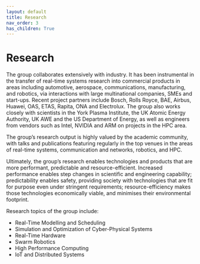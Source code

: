 ```yaml
---
layout: default
title: Research
nav_order: 3
has_children: True
---
```


# Research
The group collaborates extensively with industry. It has been instrumental in the transfer of real-time systems research into commercial products in areas including automotive, aerospace, communications, manufacturing, and robotics, via interactions with large multinational companies, SMEs and start-ups. Recent project partners include Bosch, Rolls Royce, BAE, Airbus, Huawei, OAS, ETAS, Rapita, ONA and Electrolux. The group also works closely with scientists in the York Plasma Institute, the UK Atomic Energy Authority, UK AWE and the US Department of Energy, as well as engineers from vendors such as Intel, NVIDIA and ARM on projects in the HPC area.

The group’s research output is highly valued by the academic community, with talks and publications featuring regularly in the top venues in the areas of real-time systems, communication and networks, robotics, and HPC.

Ultimately, the group’s research enables technologies and products that are more performant, predictable and resource-efficient. Increased performance enables step changes in scientific and engineering capability; predictability enables safety, providing society with technologies that are fit for purpose even under stringent requirements; resource-efficiency makes those technologies economically viable, and minimises their environmental footprint.

Research topics of the group include:
- Real-Time Modelling and Scheduling
- Simulation and Optimization of Cyber-Physical Systems
- Real-Time Hardware
- Swarm Robotics
- High Performance Computing
- IoT and Distributed Systems
